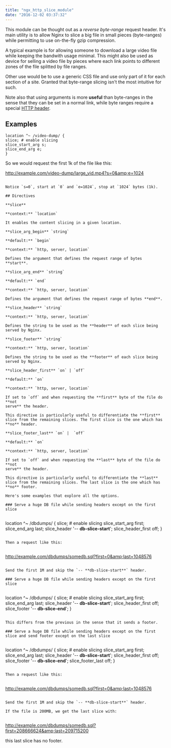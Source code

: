 ```yaml
---
title: "ngx_http_slice_module"
date: "2016-12-02 03:37:32"
---
```



This module can be thought out as a _reverse byte-range_ request
header. It's main utility is to allow Nginx to slice a big file in
small pieces (byte-ranges) while permitting to use on-the-fly gzip
compression.

A typical example is for allowing someone to download a large video
file while keeping the bandwith usage minimal. This might also be used
as device for selling a video file by pieces where each link points to
different zones of the file splitted by file ranges.

Other use would be to use a generic CSS file and use only part of it
for each section of a site. Granted that byte-range slicing isn't the
most intuitive for such.

Note also that using arguments is more **useful** than byte-ranges in
the sense that they can be set in a normal link, while byte ranges
require a special [HTTP header](https://en.wikipedia.org/wiki/Byte_serving).

## Examples

```
location ^~ /video-dump/ {
slice; # enable slicing
slice_start_arg s;
slice_end_arg e;
}

```

So we would request the first 1k of the file like this:

http://example.com/video-dump/large_vid.mp4?s=0&amp;e=1024

```

Notice `s=0`, start at `0` and `e=1024`, stop at `1024` bytes (1k).

## Directives

**slice**

**context:** `location`

It enables the content slicing in a given location.

**slice_arg_begin** `string`

**default:** `begin`

**context:** `http, server, location`

Defines the argument that defines the request range of bytes **start**.

**slice_arg_end** `string`

**default:** `end`

**context:** `http, server, location`

Defines the argument that defines the request range of bytes **end**.

**slice_header** `string`

**context:** `http, server, location`

Defines the string to be used as the **header** of each slice being
served by Nginx.

**slice_footer** `string`

**context:** `http, server, location`

Defines the string to be used as the **footer** of each slice being
served by Nginx.

**slice_header_first** `on` | `off`

**default:** `on`

**context:** `http, server, location`

If set to `off` and when requesting the **first** byte of the file do **not
serve** the header.

This directive is particularly useful to differentiate the **first**
slice from the remaining slices. The first slice is the one which has
**no** header.

**slice_footer_last** `on` |  `off`

**default:** `on`

**context:** `http, server, location`

If set to `off` and when requesting the **last** byte of the file do **not
serve** the header.

This directive is particularly useful to differentiate the **last**
slice from the remaining slices. The last slice is the one which has
**no** footer.

Here's some examples that explore all the options.

### Serve a huge DB file while sending headers except on the first slice


```
location ^~ /dbdumps/ {
slice; # enable slicing
slice_start_arg first;
slice_end_arg last;
slice_header '-- **db-slice-start**';
slice_header_first off;
}
```

Then a request like this:


```
http://example.com/dbdumps/somedb.sql?first=0&amp;last=1048576

```

Send the first 1M and skip the `-- **db-slice-start**` header.

### Serve a huge DB file while sending headers except on the first slice


```
location ^~ /dbdumps/ {
slice; # enable slicing
slice_start_arg first;
slice_end_arg last;
slice_header '-- **db-slice-start**';
slice_header_first off;
slice_footer '-- **db-slice-end**';
}

```

This differs from the previous in the sense that it sends a footer.

### Serve a huge DB file while sending headers except on the first slice and send footer except on the last slice


```
location ^~ /dbdumps/ {
slice; # enable slicing
slice_start_arg first;
slice_end_arg last;
slice_header '-- **db-slice-start**';
slice_header_first off;
slice_footer '-- **db-slice-end**';
slice_footer_last off;
}

```

Then a request like this:


```
http://example.com/dbdumps/somedb.sql?first=0&amp;last=1048576

```

Send the first 1M and skip the `-- **db-slice-start**` header.

If the file is 200MB, we get the last slice with:


```
http://example.com/dbdumps/somedb.sql?first=208666624&amp;last=209715200

this last slice has no footer.
